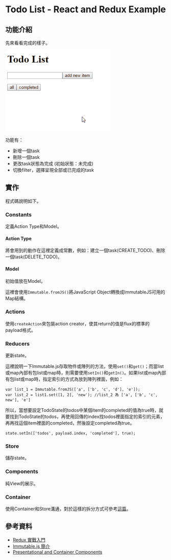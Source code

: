 # Todo List - React and Redux Example

## 功能介紹
先來看看完成的樣子。

![Todo List -  React and Redux Example](demo.gif)

功能有：

- 新增一個task
- 刪除一個task
- 更改task狀態為完成 (初始狀態：未完成)
- 切換filter，選擇呈現全部或已完成的task

## 實作
程式碼說明如下。

### Constants
定義Action Type和Model。

#### Action Type
將會用到的動作在這裡定義成常數，例如：建立一個task(CREATE_TODO)、刪除一個task(DELETE_TODO)。

#### Model
初始值放在Model。

這裡會使用`Immutable.fromJS()`將JavaScript Object轉換成ImmutableJS可用的Map結構。

### Actions
使用`createAction`來包裝action creator，使其return的值是flux的標準的payload格式。

### Reducers
更新state。

這裡說明一下Immutable.js存取物件或陣列的方法，使用`set()`和`get()`；而當list或map內部有包list或map時，則需要使用`setIn()`和`getIn()`。如果list或map內部有包list或map時，指定索引的方式為放到陣列裡面，例如：

    var list_1 = Immutable.fromJS(['a', ['b', 'c', 'd'], 'e']);
    var list_2 = list1.set([1, 2], 'new'); //list_2 為 ['a', ['b', 'c', new'], 'e']

所以，當想要設定TodoState的todos中某個item的completed的值為true時，就要找到TodoState的todos，再使用回傳的index找todos裡面指定的索引的元素，再再找這個item裡面的completed，然後設定completed為true。

    state.setIn(['todos', payload.index, 'completed'], true);

### Store
儲存state。

### Components
純View的展示。

### Container
使用Container和Store溝通，對於這樣的拆分方式可參考[這篇](https://medium.com/@dan_abramov/smart-and-dumb-components-7ca2f9a7c7d0#.nr2ds9lyk)。

## 參考資料
- [Redux 實戰入門](https://github.com/kdchang/reactjs101/blob/master/Ch07/react-redux-real-world-example.md)
- [Immutable.js 簡介](https://rhadow.github.io/2015/05/10/flux-immutable)
- [Presentational and Container Components](https://medium.com/@dan_abramov/smart-and-dumb-components-7ca2f9a7c7d0#.nr2ds9lyk)
